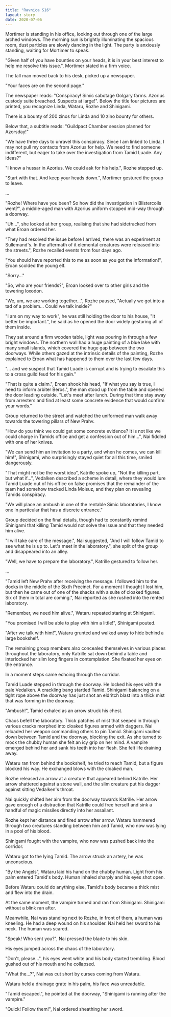 ```yaml
---
title: "Ravnica S16"
layout: story
date: 2020-07-06
---
```


Mortimer is standing in his office, looking out through one of the large arched
windows. The morning sun is brightly illuminating the spacious room, dust
particles are slowly dancing in the light. The party is anxiously standing,
waiting for Mortimer to speak.

"Given half of you have bounties on your heads, it is in your best interest to
help me resolve this issue.", Mortimer stated in a firm voice.

The tall man moved back to his desk, picked up a newspaper.

"Your faces are on the second page."

The newspaper reads: "Conspiracy! Simic sabotage Golgary farms. Azorius custody
suite breached. Suspects at large!". Below the title four pictures are printed,
you recognize Linda, Wataru, Rozhe and Shinigami.

There is a bounty of 200 zinos for Linda and 10 zino bounty for others.

Below that, a subtitle reads: "Guildpact Chamber session planned for Azorsday!"

"We have three days to unravel this conspiracy. Since I am linked to Linda, I
may not pull my contacts from Azorius for help. We need to find someone
indifferent, but eager to take over the investigation from Tamid Luade. Any
ideas?"

"I know a hussar in Azorius. We could ask for his help.", Rozhe stepped up.

"Start with that. And keep your heads down.", Mortimer gestured the group to
leave.

...

"Rozhe! Where have you been? So how did the investigation in Blistercoils
went?", a middle-aged man with Azorius uniform stopped mid-way through a
doorway.

"Uh...", she looked at her group, realising that she had sidetracked from what
Eroan ordered her.

"They had resolved the issue before I arrived, there was an experiment at
Sullemand's. In the aftermath of it elemental creatures were released into the
streets.", Rozhe recalled events from four days ago.

"You should have reported this to me as soon as you got the information!", Eroan
scolded the young elf.

"Sorry..."

"So, who are your friends?", Eroan looked over to other girls and the towering
loxodon.

"We, um, we are working together...", Rozhe paused, "Actually we got into a tad
of a problem... Could we talk inside?"

"I am on my way to work", he was still holding the door to his house, "It better
be important.", he said as he opened the door widely gesturing all of them
inside.

They sat around a firm wooden table, light was pouring in through a few bright
windows. The northern wall had a huge painting of a blue lake with many small
islands, which covered the huge gap between the two doorways. While others gazed
at the intrinsic details of the painting, Rozhe explained to Eroan what has
happened to them over the last few days.

"... and we suspect that Tamid Luade is corrupt and is trying to escalate this
to a cross guild feud for his gain."

"That is quite a claim.", Eroan shook his head, "If what you say is true, I need
to inform arbiter Beros.", the man stood up from the table and opened the door
leading outside. "Let's meet after lunch. During that time stay away from
arresters and find at least some concrete evidence that would confirm your
words."

Group returned to the street and watched the uniformed man walk away towards the
towering pillars of New Prahv.

"How do you think we could get some concrete evidence? It is not like we could
charge in Tamids office and get a confession out of him...", Nai fiddled with
one of her knives.

"We can send him an invitation to a party, and when he comes, we can kill him!",
Shinigami, who surprisingly stayed quiet for all this time, smiled dangerously.

"That might not be the worst idea", Katrille spoke up, "Not the killing part,
but what if...", Vedalken described a scheme in detail, where they would lure
Tamid Luade out of his office on false promises that the remainder of the team
had somehow tracked Linda Moisuz, and they plan on revealing Tamids conspiracy.

"We will place an ambush in one of the rentable Simic laboratories, I know one
in particular that has a discrete entrance."

Group decided on the final details, though had to constantly remind Shinigami
that killing Tamid would not solve the issue and that they needed him alive.

"I will take care of the message.", Nai suggested, "And I will follow Tamid to
see what he is up to. Let's meet in the laboratory.", she split of the group and
disappeared into an alley.

"Well, we have to prepare the laboratory.", Katrille gestured to follow her.

...

"Tamid left New Prahv after receiving the message. I followed him to the docks
in the middle of the Sixth Precinct. For a moment I thought I lost him, but then
he came out of one of the shacks with a suite of cloaked figures. Six of them in
total are coming.", Nai reported as she rushed into the rented laboratory.

"Remember, we need him alive.", Wataru repeated staring at Shinigami.

"You promised I will be able to play with him a little!", Shinigami pouted.

"After we talk with him!", Wataru grunted and walked away to hide behind a large
bookshelf.

The remaining group members also concealed themselves in various places
throughout the laboratory, only Katrille sat down behind a table and interlocked
her slim long fingers in contemplation. She fixated her eyes on the entrance.

In a moment steps came echoing through the corridor.

Tamid Luade stepped in through the doorway. He locked his eyes with the pale
Vedalken. A crackling bang startled Tamid. Shinigami balancing on a tight rope
above the doorway has just shot an eldritch blast into a thick mist that was
forming in the doorway.

"Ambush!", Tamid exhaled as an arrow struck his chest.

Chaos befell the laboratory. Thick patches of mist that seeped in through
various cracks morphed into cloaked figures armed with daggers. Nai reloaded her
weapon commanding others to pin Tamid. Shinigami vaulted down between Tamid and
the doorway, blocking the exit. As she turned to mock the chubby human she felt
an icy grip on her mind. A vampire emerged behind her and sank his teeth into
her flesh. She felt life draining away.

Wataru ran from behind the bookshelf, he tried to reach Tamid, but a figure
blocked his way. He exchanged blows with the cloaked man.

Rozhe released an arrow at a creature that appeared behind Katrille. Her arrow
shattered against a stone wall, and the slim creature put his dagger against
sitting Vedalken's throat.

Nai quickly shifted her aim from the doorway towards Katrille. Her arrow gave
enough of a distraction that Katrille could free herself and sink a handful of
magic missiles directly into her assailant.

Rozhe kept her distance and fired arrow after arrow. Wataru hammered through two
creatures standing between him and Tamid, who now was lying in a pool of his
blood.

Shinigami fought with the vampire, who now was pushed back into the corridor.

Wataru got to the lying Tamid. The arrow struck an artery, he was unconscious.

"By the Angels", Wataru laid his hand on the chubby human. Light from his palm
entered Tamid's body. Human inhaled sharply and his eyes shot open.

Before Wataru could do anything else, Tamid's body became a thick mist and flew
into the drain.

At the same moment, the vampire turned and ran from Shinigami. Shinigami without
a blink ran after.

Meanwhile, Nai was standing next to Rozhe, in front of them, a human was
kneeling. He had a deep wound on his shoulder. Nai held her sword to his neck.
The human was scared.

"Speak! Who sent you?", Nai pressed the blade to his skin.

His eyes jumped across the chaos of the laboratory.

"Don't, please...", his eyes went white and his body started trembling. Blood
gushed out of his mouth and he collapsed.

"What the...?", Nai was cut short by curses coming from Wataru.

Wataru held a drainage grate in his palm, his face was unreadable.

"Tamid escaped.", he pointed at the doorway, "Shinigami is running after the
vampire."

"Quick! Follow them!", Nai ordered sheathing her sword.
